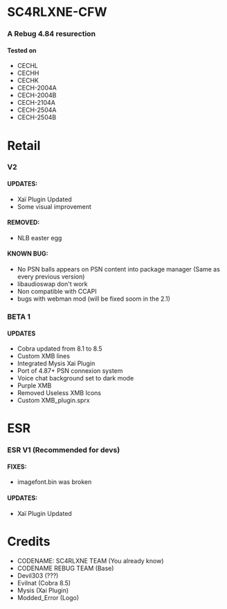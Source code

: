 # SC4RLXNE-CFW
### A Rebug 4.84 resurection
#### Tested on
* CECHL
* CECHH
* CECHK
* CECH-2004A
* CECH-2004B
* CECH-2104A
* CECH-2504A
* CECH-2504B

# Retail

 ### V2
#### UPDATES:
  * Xaï Plugin Updated
  * Some visual improvement
  
 #### REMOVED:
 * NLB easter egg
 
#### KNOWN BUG:
  * No PSN balls appears on PSN content into package manager (Same as every previous version)
  * libaudioswap don't work
  * Non compatible with CCAPI
  * bugs with webman mod (will be fixed soom  in the 2.1)
   
   ### BETA 1
   #### UPDATES
   * Cobra updated from 8.1 to 8.5
   * Custom XMB lines
   * Integrated Mysis Xai Plugin
   * Port of 4.87+ PSN connexion system
   * Voice chat background set to dark mode
   * Purple XMB
   * Removed Useless XMB Icons
   * Custom XMB_plugin.sprx

   # ESR
   
  ### ESR V1 (Recommended for devs)
  #### FIXES:
  * imagefont.bin was broken
  #### UPDATES:
  * Xaï Plugin Updated

 

# Credits
* CODENAME: SC4RLXNE TEAM (You already know)
* CODENAME REBUG TEAM (Base)
* Devil303 (???)
* Evilnat (Cobra 8.5)
* Mysis (Xai Plugin)
* Modded_Error (Logo)
